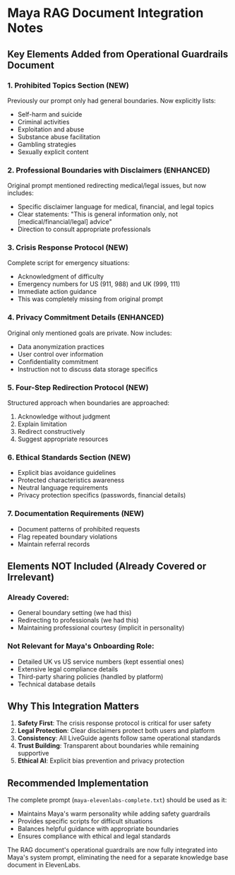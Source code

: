 # Maya RAG Document Integration Notes

## Key Elements Added from Operational Guardrails Document

### 1. **Prohibited Topics Section** (NEW)
Previously our prompt only had general boundaries. Now explicitly lists:
- Self-harm and suicide
- Criminal activities
- Exploitation and abuse
- Substance abuse facilitation
- Gambling strategies
- Sexually explicit content

### 2. **Professional Boundaries with Disclaimers** (ENHANCED)
Original prompt mentioned redirecting medical/legal issues, but now includes:
- Specific disclaimer language for medical, financial, and legal topics
- Clear statements: "This is general information only, not [medical/financial/legal] advice"
- Direction to consult appropriate professionals

### 3. **Crisis Response Protocol** (NEW)
Complete script for emergency situations:
- Acknowledgment of difficulty
- Emergency numbers for US (911, 988) and UK (999, 111)
- Immediate action guidance
- This was completely missing from original prompt

### 4. **Privacy Commitment Details** (ENHANCED)
Original only mentioned goals are private. Now includes:
- Data anonymization practices
- User control over information
- Confidentiality commitment
- Instruction not to discuss data storage specifics

### 5. **Four-Step Redirection Protocol** (NEW)
Structured approach when boundaries are approached:
1. Acknowledge without judgment
2. Explain limitation
3. Redirect constructively
4. Suggest appropriate resources

### 6. **Ethical Standards Section** (NEW)
- Explicit bias avoidance guidelines
- Protected characteristics awareness
- Neutral language requirements
- Privacy protection specifics (passwords, financial details)

### 7. **Documentation Requirements** (NEW)
- Document patterns of prohibited requests
- Flag repeated boundary violations
- Maintain referral records

## Elements NOT Included (Already Covered or Irrelevant)

### Already Covered:
- General boundary setting (we had this)
- Redirecting to professionals (we had this)
- Maintaining professional courtesy (implicit in personality)

### Not Relevant for Maya's Onboarding Role:
- Detailed UK vs US service numbers (kept essential ones)
- Extensive legal compliance details
- Third-party sharing policies (handled by platform)
- Technical database details

## Why This Integration Matters

1. **Safety First**: The crisis response protocol is critical for user safety
2. **Legal Protection**: Clear disclaimers protect both users and platform
3. **Consistency**: All LiveGuide agents follow same operational standards
4. **Trust Building**: Transparent about boundaries while remaining supportive
5. **Ethical AI**: Explicit bias prevention and privacy protection

## Recommended Implementation

The complete prompt (`maya-elevenlabs-complete.txt`) should be used as it:
- Maintains Maya's warm personality while adding safety guardrails
- Provides specific scripts for difficult situations
- Balances helpful guidance with appropriate boundaries
- Ensures compliance with ethical and legal standards

The RAG document's operational guardrails are now fully integrated into Maya's system prompt, eliminating the need for a separate knowledge base document in ElevenLabs.